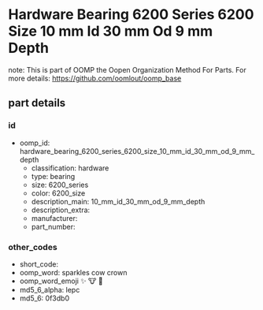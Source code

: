 # Hardware Bearing 6200 Series 6200 Size 10 mm Id 30 mm Od 9 mm Depth  

note: This is part of OOMP the Oopen Organization Method For Parts. For more details: https://github.com/oomlout/oomp_base

##  part details





### id
* oomp_id: hardware_bearing_6200_series_6200_size_10_mm_id_30_mm_od_9_mm_depth
  * classification: hardware
  * type: bearing
  * size: 6200_series
  * color: 6200_size
  * description_main: 10_mm_id_30_mm_od_9_mm_depth
  * description_extra: 
  * manufacturer: 
  * part_number: 

### other_codes
* short_code: 
* oomp_word: sparkles cow crown
* oomp_word_emoji :sparkles: :cow: :crown:
* md5_6_alpha: lepc
* md5_6: 0f3db0